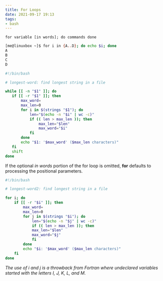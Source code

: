 ```yaml
---
title: For Loops
date: 2021-09-17 19:13
tags:
- bash
---
```


`for variable [in words]; do commands done`

``` bash
[me@linuxbox ~]$ for i in {A..D}; do echo $i; done
A
B
C
D
```

``` bash
#!/bin/bash

# longest-word: find longest string in a file

while [[ -n "$1" ]]; do
   if [[ -r "$1" ]]; then
       max_word=
       max_len=0
       for i in $(strings "$1"); do
           len="$(echo -n "$i" | wc -c)"
           if (( len > max_len )); then
               max_len="$len"
               max_word="$i"
           fi
       done
       echo "$1: '$max_word' ($max_len characters)"
   fi
   shift
done
```

If the optional *in words* portion of the for loop is omitted,
**for** defaults to processing the positional parameters.

``` bash
#!/bin/bash

# longest-word2: find longest string in a file

for i; do
    if [[ -r "$i" ]]; then
        max_word=
        max_len=0
        for j in $(strings "$i"); do
            len="$(echo -n "$j" | wc -c)"
            if (( len > max_len )); then
            max_len="$len"
            max_word="$j"
            fi
        done
        echo "$i: '$max_word' ($max_len characters)"
    fi
done
```

*The use of i and j is a throwback from Fortran where undeclared
variables* *started with the letters I, J, K, L, and M.*
